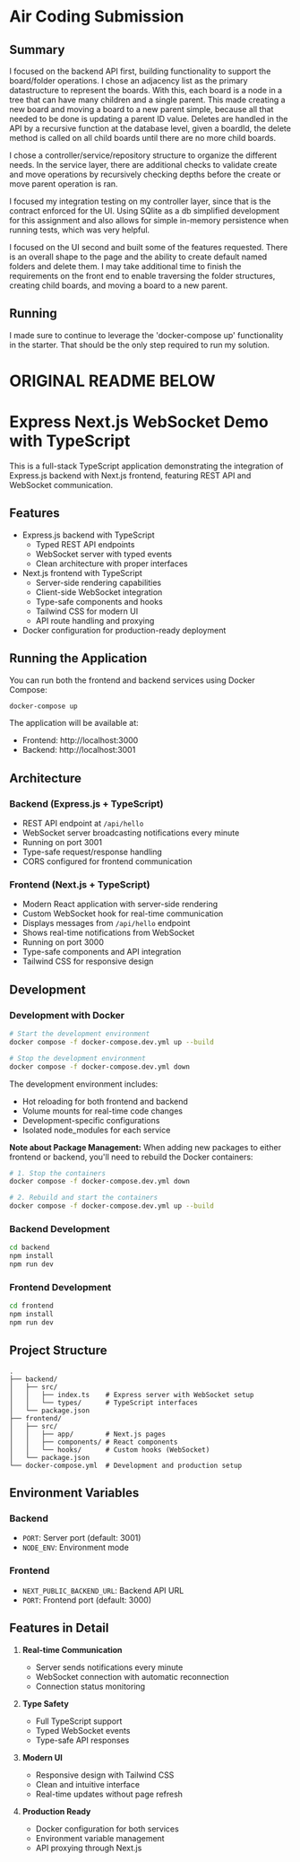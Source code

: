 # Air Coding Submission

## Summary

I focused on the backend API first, building functionality to support the board/folder operations. I chose an adjacency list as the primary datastructure to represent the boards. With this, each board is a node in a tree that can have many children and a single parent. This made creating a new board and moving a board to a new parent simple, because all that needed to be done is updating a parent ID value. Deletes are handled in the API by a recursive function at the database level, given a boardId, the delete method is called on all child boards until there are no more child boards.

I chose a controller/service/repository structure to organize the different needs. In the service layer, there are additional checks to validate create and move operations by recursively checking depths before the create or move parent operation is ran.

I focused my integration testing on my controller layer, since that is the contract enforced for the UI. Using SQlite as a db simplified development for this assignment and also allows for simple in-memory persistence when running tests, which was very helpful.

I focused on the UI second and built some of the features requested. There is an overall shape to the page and the ability to create default named folders and delete them. I may take additional time to finish the requirements on the front end to enable traversing the folder structures, creating child boards, and moving a board to a new parent.

## Running

I made sure to continue to leverage the 'docker-compose up' functionality in the starter. That should be the only step required to run my solution.
























# ORIGINAL README BELOW

# Express Next.js WebSocket Demo with TypeScript

This is a full-stack TypeScript application demonstrating the integration of Express.js backend with Next.js frontend, featuring REST API and WebSocket communication.

## Features

- Express.js backend with TypeScript
  - Typed REST API endpoints
  - WebSocket server with typed events
  - Clean architecture with proper interfaces
- Next.js frontend with TypeScript
  - Server-side rendering capabilities
  - Client-side WebSocket integration
  - Type-safe components and hooks
  - Tailwind CSS for modern UI
  - API route handling and proxying
- Docker configuration for production-ready deployment

## Running the Application

You can run both the frontend and backend services using Docker Compose:

```bash
docker-compose up
```

The application will be available at:

- Frontend: http://localhost:3000
- Backend: http://localhost:3001

## Architecture

### Backend (Express.js + TypeScript)

- REST API endpoint at `/api/hello`
- WebSocket server broadcasting notifications every minute
- Running on port 3001
- Type-safe request/response handling
- CORS configured for frontend communication

### Frontend (Next.js + TypeScript)

- Modern React application with server-side rendering
- Custom WebSocket hook for real-time communication
- Displays messages from `/api/hello` endpoint
- Shows real-time notifications from WebSocket
- Running on port 3000
- Type-safe components and API integration
- Tailwind CSS for responsive design

## Development

### Development with Docker

```bash
# Start the development environment
docker compose -f docker-compose.dev.yml up --build

# Stop the development environment
docker compose -f docker-compose.dev.yml down
```

The development environment includes:

- Hot reloading for both frontend and backend
- Volume mounts for real-time code changes
- Development-specific configurations
- Isolated node_modules for each service

**Note about Package Management:** When adding new packages to either frontend or backend, you'll need to rebuild the Docker containers:

```bash
# 1. Stop the containers
docker compose -f docker-compose.dev.yml down

# 2. Rebuild and start the containers
docker compose -f docker-compose.dev.yml up --build
```

### Backend Development

```bash
cd backend
npm install
npm run dev
```

### Frontend Development

```bash
cd frontend
npm install
npm run dev
```

## Project Structure

```
.
├── backend/
│   ├── src/
│   │   ├── index.ts    # Express server with WebSocket setup
│   │   └── types/      # TypeScript interfaces
│   └── package.json
├── frontend/
│   ├── src/
│   │   ├── app/        # Next.js pages
│   │   ├── components/ # React components
│   │   └── hooks/      # Custom hooks (WebSocket)
│   └── package.json
└── docker-compose.yml  # Development and production setup
```

## Environment Variables

### Backend

- `PORT`: Server port (default: 3001)
- `NODE_ENV`: Environment mode

### Frontend

- `NEXT_PUBLIC_BACKEND_URL`: Backend API URL
- `PORT`: Frontend port (default: 3000)

## Features in Detail

1. **Real-time Communication**

   - Server sends notifications every minute
   - WebSocket connection with automatic reconnection
   - Connection status monitoring

2. **Type Safety**

   - Full TypeScript support
   - Typed WebSocket events
   - Type-safe API responses

3. **Modern UI**

   - Responsive design with Tailwind CSS
   - Clean and intuitive interface
   - Real-time updates without page refresh

4. **Production Ready**
   - Docker configuration for both services
   - Environment variable management
   - API proxying through Next.js
